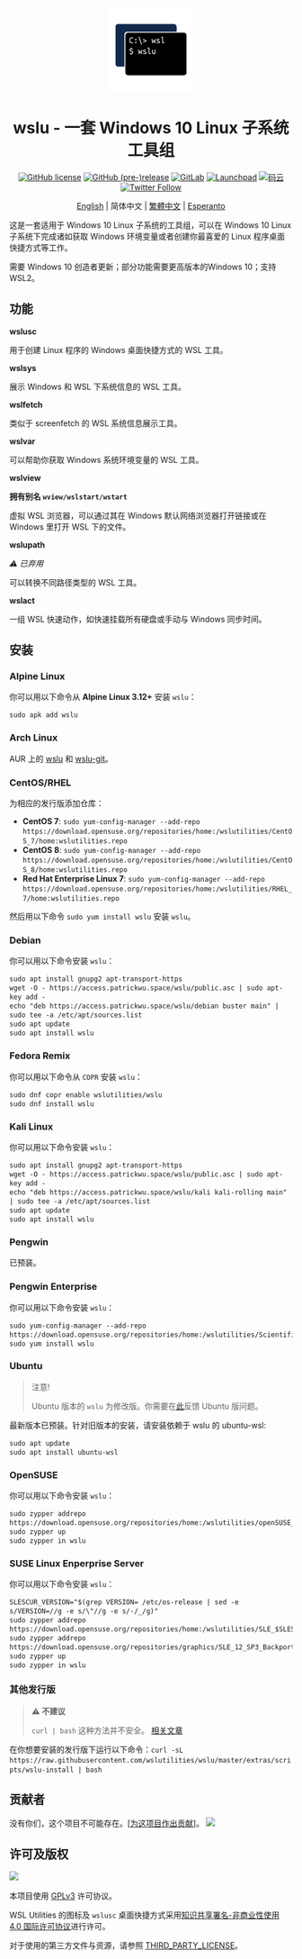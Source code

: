 <div align="center">

<img width="150" height="150" src="extras/icon.png">

# wslu - 一套 Windows 10 Linux 子系统工具组

[![GitHub license](https://img.shields.io/github/license/wslutilities/wslu?style=flat-square&label=许可协议&color=blue&logo=github)](https://github.com/wslutilities/wslu/blob/master/LICENSE)
[![GitHub (pre-)release](https://img.shields.io/github/v/release/wslutilities/wslu?include_prereleases&label=版本&logo=github&style=flat-square)](https://github.com/wslutilities/wslu)
[![GitLab](https://img.shields.io/static/v1?label=gitlab&logo=gitlab&color=E24329&message=已镜像&style=flat-square)](https://gitlab.com/callmepk/wslu)
[![Launchpad](https://img.shields.io/static/v1?label=launchpad&logo=launchpad&color=F8C300&message=已镜像&style=flat-square)](https://launchpad.net/wslu)
[![码云](https://img.shields.io/static/v1?label=码云&color=C71D23&message=已镜像&style=flat-square)](https://gitee.com/mirrors/wslu)
[![Twitter Follow](https://img.shields.io/twitter/follow/wslutilities?style=flat-square&logo=twitter&color=1DA1F2&label=关注)
](https://twitter.com/wslutilities)

[English](README.md) | 简体中文 | [繁體中文](README.hant.md) | [Esperanto](README.eo.md)

</div>

这是一套适用于 Windows 10 Linux 子系统的工具组，可以在 Windows 10 Linux 子系统下完成诸如获取 Windows 环境变量或者创建你最喜爱的 Linux 程序桌面快捷方式等工作。

需要 Windows 10 创造者更新；部分功能需要更高版本的Windows 10；支持 WSL2。

## 功能

**wslusc**

用于创建 Linux 程序的 Windows 桌面快捷方式的 WSL 工具。

**wslsys**

展示 Windows 和 WSL 下系统信息的 WSL 工具。

**wslfetch**

类似于 screenfetch 的 WSL 系统信息展示工具。

**wslvar**

可以帮助你获取 Windows 系统环境变量的 WSL 工具。

**wslview**

**拥有别名 `wview/wslstart/wstart`**

虚拟 WSL 浏览器，可以通过其在 Windows 默认网络浏览器打开链接或在 Windows 里打开 WSL 下的文件。

**wslupath**

*⚠ 已弃用*

可以转换不同路径类型的 WSL 工具。

**wslact**

一组 WSL 快速动作，如快速挂载所有硬盘或手动与 Windows 同步时间。

## 安装

### Alpine Linux

你可以用以下命令从 **Alpine Linux 3.12+** 安装 `wslu`：

```
sudo apk add wslu
```

### Arch Linux

AUR 上的 [wslu](https://aur.archlinux.org/packages/wslu/) 和 [wslu-git](https://aur.archlinux.org/packages/wslu-git/)。

### CentOS/RHEL

为相应的发行版添加仓库：

- **CentOS 7**: `sudo yum-config-manager --add-repo https://download.opensuse.org/repositories/home:/wslutilities/CentOS_7/home:wslutilities.repo`
- **CentOS 8**: `sudo yum-config-manager --add-repo https://download.opensuse.org/repositories/home:/wslutilities/CentOS_8/home:wslutilities.repo`
- **Red Hat Enterprise Linux 7**: `sudo yum-config-manager --add-repo https://download.opensuse.org/repositories/home:/wslutilities/RHEL_7/home:wslutilities.repo`

然后用以下命令 `sudo yum install wslu` 安装 `wslu`。


### Debian

你可以用以下命令安装 `wslu`：

```
sudo apt install gnupg2 apt-transport-https
wget -O - https://access.patrickwu.space/wslu/public.asc | sudo apt-key add -
echo "deb https://access.patrickwu.space/wslu/debian buster main" | sudo tee -a /etc/apt/sources.list
sudo apt update
sudo apt install wslu
```

### Fedora Remix

你可以用以下命令从 `COPR` 安装 `wslu`：

```
sudo dnf copr enable wslutilities/wslu
sudo dnf install wslu
```

### Kali Linux

你可以用以下命令安装 `wslu`：

```
sudo apt install gnupg2 apt-transport-https
wget -O - https://access.patrickwu.space/wslu/public.asc | sudo apt-key add -
echo "deb https://access.patrickwu.space/wslu/kali kali-rolling main" | sudo tee -a /etc/apt/sources.list
sudo apt update
sudo apt install wslu
```

### Pengwin

已预装。

### Pengwin Enterprise

你可以用以下命令安装 `wslu`：

```
sudo yum-config-manager --add-repo https://download.opensuse.org/repositories/home:/wslutilities/ScientificLinux_7/home:wslutilities.repo
sudo yum install wslu
```

### Ubuntu

> 注意!
>
> Ubuntu 版本的 `wslu` 为修改版。你需要在[此](https://bugs.launchpad.net/ubuntu/+source/wslu)反馈 Ubuntu 版问题。

最新版本已预装。针对旧版本的安装，请安装依赖于 wslu 的 ubuntu-wsl:

```
sudo apt update
sudo apt install ubuntu-wsl
```

### OpenSUSE

你可以用以下命令安装 `wslu`：

```
sudo zypper addrepo https://download.opensuse.org/repositories/home:/wslutilities/openSUSE_Leap_15.1/home:wslutilities.repo
sudo zypper up
sudo zypper in wslu
```

### SUSE Linux Enperprise Server

你可以用以下命令安装 `wslu`：

```
SLESCUR_VERSION="$(grep VERSION= /etc/os-release | sed -e s/VERSION=//g -e s/\"//g -e s/-/_/g)"
sudo zypper addrepo https://download.opensuse.org/repositories/home:/wslutilities/SLE_$SLESCUR_VERSION/home:wslutilities.repo
sudo zypper addrepo https://download.opensuse.org/repositories/graphics/SLE_12_SP3_Backports/graphics.repo
sudo zypper up
sudo zypper in wslu
```

### 其他发行版

> **⚠ 不建议**
> 
> `curl | bash` 这种方法并不安全。 [相关文章](https://sandstorm.io/news/2015-09-24-is-curl-bash-insecure-pgp-verified-install)

在你想要安装的发行版下运行以下命令：`curl -sL https://raw.githubusercontent.com/wslutilities/wslu/master/extras/scripts/wslu-install | bash`

## 贡献者

没有你们，这个项目不可能存在。[[为这项目作出贡献](CONTRIBUTING.md)]。
<img src="https://opencollective.com/wslu/contributors.svg?width=890&button=false" />

## 许可及版权

<img width="150" src="https://www.gnu.org/graphics/gplv3-with-text-136x68.png">

本项目使用 [GPLv3](LICENSE) 许可协议。

WSL Utilities 的图标及 `wslusc` 桌面快捷方式采用[知识共享署名-非商业性使用 4.0 国际许可协议](http://creativecommons.org/licenses/by-nc/4.0/)进行许可。

对于使用的第三方文件与资源，请参照 [THIRD_PARTY_LICENSE](THIRD_PARTY_LICENSE)。

